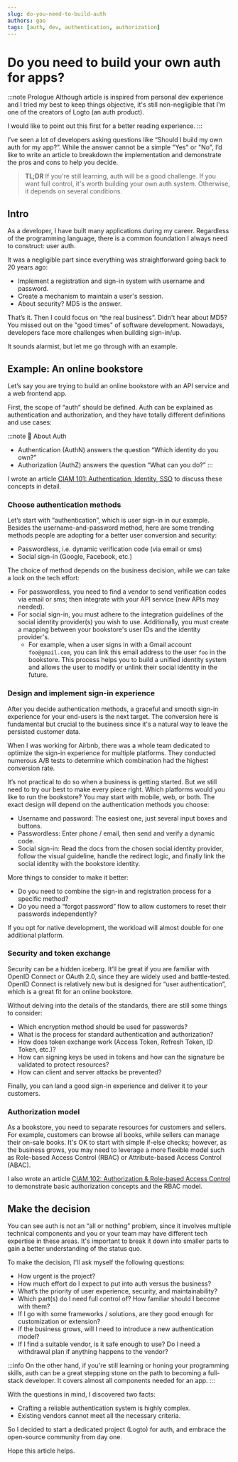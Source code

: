 ```yaml
---
slug: do-you-need-to-build-auth
authors: gao
tags: [auth, dev, authentication, authorization]
---
```


# Do you need to build your own auth for apps?

:::note Prologue
Although article is inspired from personal dev experience and I tried my best to keep things objective, it's still non-negligible that I'm one of the creators of Logto (an auth product).

I would like to point out this first for a better reading experience.
:::

I’ve seen a lot of developers asking questions like “Should I build my own auth for my app?”. While the answer cannot be a simple "Yes" or "No", I’d like to write an article to breakdown the implementation and demonstrate the pros and cons to help you decide.

<!--truncate-->

> **TL;DR** If you're still learning, auth will be a good challenge. If you want full control, it's worth building your own auth system. Otherwise, it depends on several conditions.

## Intro

As a developer, I have built many applications during my career. Regardless of the programming language, there is a common foundation I always need to construct: user auth.

It was a negligible part since everything was straightforward going back to 20 years ago:

- Implement a registration and sign-in system with username and password.
- Create a mechanism to maintain a user's session.
- About security? MD5 is the answer.

That’s it. Then I could focus on “the real business”. Didn't hear about MD5? You missed out on the "good times" of software development. Nowadays, developers face more challenges when building sign-in/up.

It sounds alarmist, but let me go through with an example.

## Example: An online bookstore

Let’s say you are trying to build an online bookstore with an API service and a web frontend app.

First, the scope of “auth” should be defined. Auth can be explained as authentication and authorization, and they have totally different definitions and use cases:

:::note 🤔 About Auth
- Authentication (AuthN) answers the question “Which identity do you own?”
- Authorization (AuthZ) answers the question “What can you do?”
:::

I wrote an article [CIAM 101: Authentication, Identity, SSO](../2022-11-28-ciam-101-authn-identity-sso/index.mdx) to discuss these concepts in detail.

### Choose authentication methods

Let’s start with “authentication”, which is user sign-in in our example. Besides the username-and-password method, here are some trending methods people are adopting for a better user conversion and security:

- Passwordless, i.e. dynamic verification code (via email or sms)
- Social sign-in (Google, Facebook, etc.)

The choice of method depends on the business decision, while we can take a look on the tech effort:

- For passwordless, you need to find a vendor to send verification codes via email or sms; then integrate with your API service (new APIs may needed).
- For social sign-in, you must adhere to the integration guidelines of the social identity provider(s) you wish to use. Additionally, you must create a mapping between your bookstore's user IDs and the identity provider's.
  - For example, when a user signs in with a Gmail account `foo@gmail.com`, you can link this email address to the user `foo` in the bookstore. This process helps you to build a unified identity system and allows the user to modify or unlink their social identity in the future.

### Design and implement sign-in experience

After you decide authentication methods, a graceful and smooth sign-in experience for your end-users is the next target. The conversion here is fundamental but crucial to the business since it's a natural way to leave the persisted customer data.

When I was working for Airbnb, there was a whole team dedicated to optimize the sign-in experience for multiple platforms. They conducted numerous A/B tests to determine which combination had the highest conversion rate.

It’s not practical to do so when a business is getting started. But we still need to try our best to make every piece right. Which platforms would you like to run the bookstore? You may start with mobile, web, or both. The exact design will depend on the authentication methods you choose:

- Username and password: The easiest one, just several input boxes and buttons.
- Passwordless: Enter phone / email, then send and verify a dynamic code.
- Social sign-in: Read the docs from the chosen social identity provider, follow the visual guideline, handle the redirect logic, and finally link the social identity with the bookstore identity.

More things to consider to make it better:

- Do you need to combine the sign-in and registration process for a specific method?
- Do you need a “forgot password” flow to allow customers to reset their passwords independently?

If you opt for native development, the workload will almost double for one additional platform.

### Security and token exchange

Security can be a hidden iceberg. It’ll be great if you are familiar with OpenID Connect or OAuth 2.0, since they are widely used and battle-tested. OpenID Connect is relatively new but is designed for “user authentication”, which is a great fit for an online bookstore.

Without delving into the details of the standards, there are still some things to consider:

- Which encryption method should be used for passwords?
- What is the process for standard authentication and authorization?
- How does token exchange work (Access Token, Refresh Token, ID Token, etc.)?
- How can signing keys be used in tokens and how can the signature be validated to protect resources?
- How can client and server attacks be prevented?

Finally, you can land a good sign-in experience and deliver it to your customers.

### Authorization model

As a bookstore, you need to separate resources for customers and sellers. For example, customers can browse all books, while sellers can manage their on-sale books. It's OK to start with simple if-else checks; however, as the business grows, you may need to leverage a more flexible model such as Role-based Access Control (RBAC) or Attribute-based Access Control (ABAC).

I also wrote an article [CIAM 102: Authorization & Role-based Access Control](../2023-02-05-ciam-102-authz-and-rbac/index.md) to demonstrate basic authorization concepts and the RBAC model.

## Make the decision

You can see auth is not an “all or nothing” problem, since it involves multiple technical components and you or your team may have different tech expertise in these areas. It's important to break it down into smaller parts to gain a better understanding of the status quo.

To make the decision, I'll ask myself the following questions:

- How urgent is the project?
- How much effort do I expect to put into auth versus the business?
- What’s the priority of user experience, security, and maintainability?
- Which part(s) do I need full control of? How familiar should I become with them?
- If I go with some frameworks / solutions, are they good enough for customization or extension?
- If the business grows, will I need to introduce a new authentication model?
- If I find a suitable vendor, is it safe enough to use? Do I need a withdrawal plan if anything happens to the vendor?

:::info
On the other hand, if you're still learning or honing your programming skills, auth can be a great stepping stone on the path to becoming a full-stack developer. It covers almost all components needed for an app.
:::

With the questions in mind, I discovered two facts:

- Crafting a reliable authentication system is highly complex.
- Existing vendors cannot meet all the necessary criteria.

So I decided to start a dedicated project (Logto) for auth, and embrace the open-source community from day one.

Hope this article helps.
